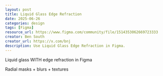 ```yaml
---
layout: post
title: Liquid Glass Edge Refraction
date: 2025-06-26
categories: design
tags: [Figma]
resource_url: https://www.figma.com/community/file/1514353062669723333
creator: Ben South
creator_url: https://x.com/bnj
description: Use Liquid Glass Edge Refraction in Figma.
---
```

Liquid glass WITH edge refraction in Figma 

Radial masks + blurs + textures